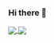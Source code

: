 ### Hi there 👋

<a href="www.google.com">
  <img align="center" src="https://github-readme-stats.vercel.app/api?username=possomato&theme=aura" />
  <img align="center" src="https://github-readme-stats.vercel.app/api/top-langs/?username=possomato&layout=donut&theme=aura" />
</a>


<!--
**Possomato/possomato** is a ✨ _special_ ✨ repository because its `README.md` (this file) appears on your GitHub profile.

Here are some ideas to get you started:

- 🔭 I’m currently working on ...
- 🌱 I’m currently learning ...
- 👯 I’m looking to collaborate on ...
- 🤔 I’m looking for help with ...
- 💬 Ask me about ...
- 📫 How to reach me: ...
- 😄 Pronouns: ...
- ⚡ Fun fact: ...
-->
